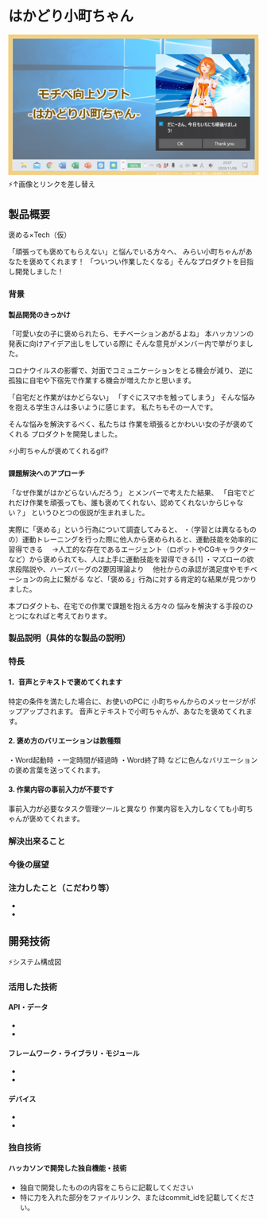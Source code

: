 # はかどり小町ちゃん
[![IMAGE ALT TEXT HERE](https://github.com/jphacks/D_2016/blob/master/thumbnail.png)](https://www.youtube.com/watch?v=G5rULR53uMk)
⚡↑画像とリンクを差し替え


## 製品概要
褒める×Tech（仮）

「頑張っても褒めてもらえない」と悩んでいる方々へ、
みらい小町ちゃんがあなたを褒めてくれます！
「ついつい作業したくなる」そんなプロダクトを目指し開発しました！


### 背景
#### 製品開発のきっかけ
「可愛い女の子に褒められたら、モチベーションあがるよね」
本ハッカソンの発表に向けアイデア出しをしている際に
そんな意見がメンバー内で挙がりました。

コロナウイルスの影響で、対面でコミュニケーションをとる機会が減り、
逆に孤独に自宅や下宿先で作業する機会が増えたかと思います。

「自宅だと作業がはかどらない」
「すぐにスマホを触ってしまう」
そんな悩みを抱える学生さんは多いように感じます。
私たちもその一人です。

そんな悩みを解決するべく、私たちは
作業を頑張るとかわいい女の子が褒めてくれる
プロダクトを開発しました。

⚡小町ちゃんが褒めてくれるgif?

#### 課題解決へのアプローチ
「なぜ作業がはかどらないんだろう」
とメンバーで考えたた結果、
「自宅でどれだけ作業を頑張っても、誰も褒めてくれない、認めてくれないからじゃない？」
というひとつの仮説が生まれました。

実際に「褒める」という行為について調査してみると、
・（学習とは異なるものの）運動トレーニングを行った際に他人から褒められると、運動技能を効率的に習得できる
　→人工的な存在であるエージェント（ロボットやCGキャラクターなど）から褒められても、人は上手に運動技能を習得できる[1]
・マズローの欲求段階説や、ハーズバーグの2要因理論より
　他社からの承認が満足度やモチベーションの向上に繋がる
など、「褒める」行為に対する肯定的な結果が見つかりました。

本プロダクトも、在宅での作業で課題を抱える方々の
悩みを解決する手段のひとつになればと考えております。


### 製品説明（具体的な製品の説明）
### 特長

#### 1．音声とテキストで褒めてくれます
特定の条件を満たした場合に、お使いのPCに
小町ちゃんからのメッセージがポップアップされます。
音声とテキストで小町ちゃんが、あなたを褒めてくれます。

#### 2. 褒め方のバリエーションは数種類
・Word起動時
・一定時間が経過時
・Word終了時
などに色んなバリエーションの褒め言葉を送ってくれます。

#### 3. 作業内容の事前入力が不要です
事前入力が必要なタスク管理ツールと異なり
作業内容を入力しなくても小町ちゃんが褒めてくれます。


### 解決出来ること



### 今後の展望



### 注力したこと（こだわり等）
* 
* 


## 開発技術
⚡システム構成図


### 活用した技術
#### API・データ
* 
* 

#### フレームワーク・ライブラリ・モジュール
* 
* 

#### デバイス
* 
* 


### 独自技術
#### ハッカソンで開発した独自機能・技術
* 独自で開発したものの内容をこちらに記載してください
* 特に力を入れた部分をファイルリンク、またはcommit_idを記載してください。
